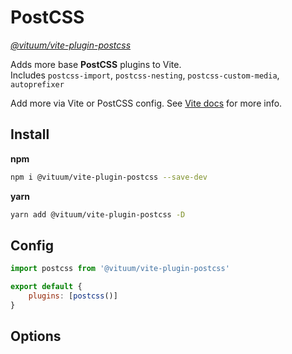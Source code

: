 # PostCSS
_[@vituum/vite-plugin-postcss](https://www.npmjs.com/package/@vituum/vite-plugin-postcss)_

Adds more base **PostCSS** plugins to Vite.<br>
Includes `postcss-import`, `postcss-nesting`, `postcss-custom-media`, `autoprefixer`

Add more via Vite or PostCSS config. See [Vite docs](https://vitejs.dev/guide/features.html#postcss) for more info.

## Install
**npm**
```bash
npm i @vituum/vite-plugin-postcss --save-dev
```
**yarn**
```bash
yarn add @vituum/vite-plugin-postcss -D
```

## Config
```javascript
import postcss from '@vituum/vite-plugin-postcss'

export default {
    plugins: [postcss()]
}
```

## Options
